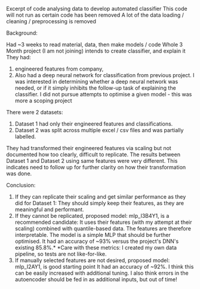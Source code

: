 Excerpt of code analysing data to develop automated classifier
This code will not run as certain code has been removed
A lot of the data loading / cleaning / preprocessing is removed

Background:

Had ~3 weeks to read material, data, then make models / code
Whole 3 Month project (I am not joining) intends to create classifier, and explain it
They had:
  1. engineered features from company,
  2. Also had a deep neural network for classification from previous project.
I was interested in determining whether a deep neural network was needed,
or if it simply inhibits the follow-up task of explaining the classifier.
I did not pursue attempts to optimise a given model - this was more a scoping project

There were 2 datasets:
  1. Dataset 1 had only their engineered features and classifications.
  2. Dataset 2 was split across multiple excel / csv files and was partially labelled.

They had transformed their engineered features via scaling but not documented how too clearly, difficult to replicate.
The results between Dataset 1 and Dataset 2 using same features were very different.
This indicates need to follow up for further clarity on how their transformation was done.

Conclusion:
  1. If they can replicate their scaling and get similar performance as they did for Dataset 1:
     They should simply keep their features, as they are meaningful and performant.
  2. If they cannot be replicated, proposed model: mlp_I3B4Y1, is a recommended candidate:
     It uses their features (with my attempt at their scaling) combined with quantile-based data.
     The features are therefore interpretable. The model is a simple MLP that should be further optimised.
     It had an accuracy of ~93% versus the project's DNN's existing 85.8%.*
     *Care with these metrics: I created my own data pipeline, so tests are not like-for-like.
  3. If manually selected features are not desired, proposed model: mlp_I2AY1, is good starting point
     It had an accuracy of ~92%. I think this can be easily increased with additional tuning.
     I also think errors in the autoencoder should be fed in as additional inputs, but out of time!
